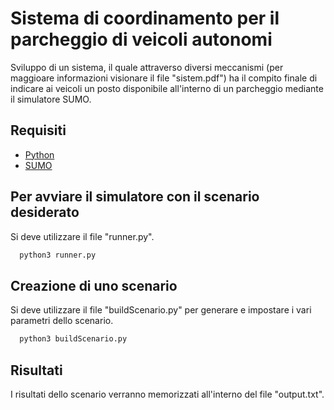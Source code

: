 # Sistema di coordinamento per il parcheggio di veicoli autonomi

Sviluppo di un sistema, il quale attraverso diversi meccanismi (per maggioare informazioni visionare il file "sistem.pdf") ha il compito finale di indicare ai veicoli un posto disponibile all'interno di un parcheggio mediante il simulatore SUMO.

## Requisiti

 - [Python](https://www.python.org/)
 - [SUMO](https://sumo.dlr.de/docs/index.html)


## Per avviare il simulatore con il scenario desiderato

Si deve utilizzare il file "runner.py".

```bash
  python3 runner.py
```


## Creazione di uno scenario

Si deve utilizzare il file "buildScenario.py" per generare e impostare i vari parametri dello scenario.

```bash
  python3 buildScenario.py
```

## Risultati

I risultati dello scenario verranno memorizzati all'interno del file "output.txt".
